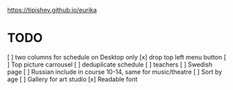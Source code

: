 https://tipishev.github.io/eurika

# TODO

[ ] two columns for schedule on Desktop only
[x] drop top left menu button
[ ] Top picture carrousel
[ ] deduplicate schedule
[ ] teachers
[ ] Swedish page
[ ] Russian include in course 10-14, same for music/theatre
[ ] Sort by age
[ ] Gallery for art studio
[x] Readable font
